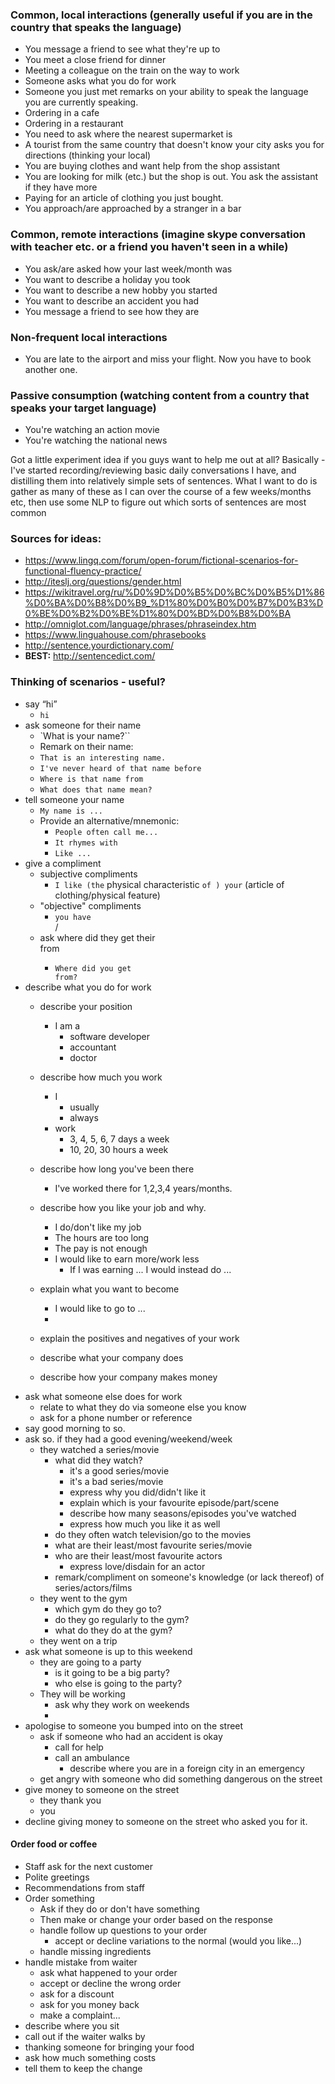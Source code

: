 ### Common, local interactions (generally useful if you are in the country that speaks the language)
* You message a friend to see what they're up to
* You meet a close friend for dinner
* Meeting a colleague on the train on the way to work
* Someone asks what you do for work
* Someone you just met remarks on your ability to speak the language you are currently speaking.
* Ordering in a cafe
* Ordering in a restaurant
* You need to ask where the nearest supermarket is
* A tourist from the same country that doesn't know your city asks you for directions (thinking your local)
* You are buying clothes and want help from the shop assistant
* You are looking for milk (etc.) but the shop is out. You ask the assistant if they have more
* Paying for an article of clothing you just bought.
* You approach/are approached by a stranger in a bar

### Common, remote interactions (imagine skype conversation with teacher etc. or a friend you haven't seen in a while)
* You ask/are asked how your last week/month was
* You want to describe a holiday you took
* You want to describe a new hobby you started
* You want to describe an accident you had
* You message a friend to see how they are

### Non-frequent local interactions
* You are late to the airport and miss your flight. Now you have to book another one.

### Passive consumption (watching content from a country that speaks your target language)
* You're watching an action movie
* You're watching the national news

Got a little experiment idea if you guys want to help me out at all? Basically - I've started recording/reviewing basic daily conversations I have, and distilling them into relatively simple sets of sentences. What I want to do is gather as many of these as I can over the course of a few weeks/months etc, then use some NLP to figure out which sorts of sentences are most common


### Sources for ideas:
* https://www.lingq.com/forum/open-forum/fictional-scenarios-for-functional-fluency-practice/
* http://iteslj.org/questions/gender.html
* https://wikitravel.org/ru/%D0%9D%D0%B5%D0%BC%D0%B5%D1%86%D0%BA%D0%B8%D0%B9_%D1%80%D0%B0%D0%B7%D0%B3%D0%BE%D0%B2%D0%BE%D1%80%D0%BD%D0%B8%D0%BA
* http://omniglot.com/language/phrases/phraseindex.htm
* https://www.linguahouse.com/phrasebooks
* http://sentence.yourdictionary.com/
* **BEST:** http://sentencedict.com/



### Thinking of scenarios - useful?
* say “hi”
  * `hi`
* ask someone for their name
  * `What is your name?``
  * Remark on their name:
   * `That is an interesting name.`
   * `I've never heard of that name before`
   * `Where is that name from`
   * `What does that name mean?`
* tell someone your name
  * `My name is ...`
  * Provide an alternative/mnemonic:
    * `People often call me...`
    * `It rhymes with`
    * `Like ...`
* give a compliment
    * subjective compliments
      * `I like (the` physical characteristic `of ) your` (article of clothing/physical feature)
    * "objective" compliments
      * `you have` <physical characteristic> <article of clothing>/<physical feature>
  * ask where did they get their <article of clothing> from
    * `Where did you get` <article of clothing> `from?`
* describe what you do for work
  * describe your position
    * I am a
      * software developer
      * accountant
      * doctor
  * describe how much you work
    * I
      * usually
      * always
    * work
      * 3, 4, 5, 6, 7 days a week
      * 10, 20, 30 hours a week
  * describe how long you've been there
    * I've worked there for 1,2,3,4 years/months.
  * describe how you like your job and why.
    * I do/don't like my job
    * The hours are too long
    * The pay is not enough
    * I would like to earn more/work less
      * If I was earning ... I would instead do ...

  * explain what you want to become
    * I would like to go to ...
    *
  * explain the positives and negatives of your work
  * describe what your company does
  * describe how your company makes money
* ask what someone else does for work
  * relate to what they do via someone else you know
  * ask for a phone number or reference
* say good morning to so.
* ask so. if they had a good evening/weekend/week
  * they watched a series/movie
    * what did they watch?
      * it's a good series/movie
      * it's a bad series/movie
      * express why you did/didn't like it
      * explain which is your favourite episode/part/scene
      * describe how many seasons/episodes you've watched
      * express how much you like it as well
    * do they often watch television/go to the movies
    * what are their least/most favourite series/movie
    * who are their least/most favourite actors
      * express love/disdain for an actor
    * remark/compliment on someone's knowledge (or lack thereof) of series/actors/films
  * they went to the gym
    * which gym do they go to?
    * do they go regularly to the gym?
    * what do they do at the gym?
  * they went on a trip
* ask what someone is up to this weekend
  * they are going to a party
    * is it going to be a big party?
    * who else is going to the party?
  * They will be working
    * ask why they work on weekends
    *
* apologise to someone you bumped into on the street
  * ask if someone who had an accident is okay
    * call for help
    * call an ambulance
      * describe where you are in a foreign city in an emergency
  * get angry with someone who did something dangerous on the street
* give money to someone on the street
  * they thank you
  * you
* decline giving money to someone on the street who asked you for it.

#### Order food or coffee
* Staff ask for the next customer
* Polite greetings
* Recommendations from staff
* Order something
  * Ask if they do or don't have something
  * Then make or change your order based on the response  
  * handle follow up questions to your order
    * accept or decline variations to the normal (would you like...)
  * handle missing ingredients
* handle mistake from waiter
  * ask what happened to your order
  * accept or decline the wrong order
  * ask for a discount
  * ask for you money back
  * make a complaint...
* describe where you sit
* call out if the waiter walks by
* thanking someone for bringing your food
* ask how much something costs
* tell them to keep the change
